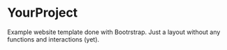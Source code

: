 # YourProject
Example website template done with Bootrstrap. Just a layout without any functions and interactions (yet).
